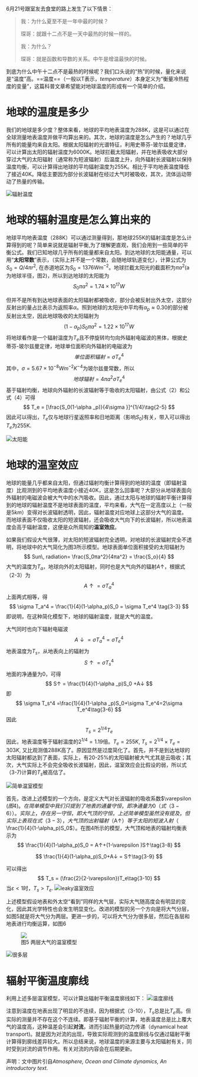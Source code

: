 6月21号跟室友去食堂的路上发生了以下情景：

> 我：为什么夏至不是一年中最的时候？
>
> 琛哥：就跟十二点不是一天中最热的时候一样的。
>
> 我：为什么？
>
> 琛哥：就是函数和导数的关系。中午是增温最快的时候。



到底为什么中午十二点不是最热的时候呢？我们口头说的“热”的时候，量化来说是“温度”高。==温度==（一般以T表示，*temperature*）本身定义为“衡量冷热程度的变量”，这篇科普文章希望能对地球温度的形成有一个简单的介绍。

# 地球的温度是多少

我们的地球是多少度？整体来看，地球的平均地表温度为288K，这是可以通过在全球测量地表温度并做平均算出来的。其次，地球的温度是怎么产生的？地球几乎所有的能量均来自太阳。根据太阳辐射的光谱特征，利用史蒂芬-玻尔兹曼定律，可以计算出太阳的辐射温度为6000K。地球拦截太阳辐射，并在地表吸收大部分穿过大气的太阳辐射（通常称为短波辐射）后温度上升，向外辐射长波辐射以保持温度均衡，可以计算得出地球的平均辐射温度为255K。相比于平均地表温度降低了接近40K。降低主要因为部分长波辐射在经过大气时被吸收，其次，流体运动带动了热量的传输。

![辐射温度](https://user-images.githubusercontent.com/38953710/124297709-edb70b80-db8d-11eb-9414-291153a57a2b.jpg)
# 地球的辐射温度是怎么算出来的

地球平均地表温度（288K）可以通过测量得到，那地球255K的辐射温度是怎么计算得到的呢？简单来说就是辐射平衡,为了理解更直观，我们会用到一些简单的平衡公式。我们已知地球几乎所有的能量都来自太阳。到达地球的太阳能通量，可以用“**太阳常数**”表示，（实际上并不是一个常数，会随地球轨道变化），计算公式为${S}_0 = Q/4πr^2$, 在赤道地区为${S}_0 = 1376Wm^{-2}$。地球拦截太阳光的截面积为$πa^2$(a为地球半径，图2)，所以到达地球的太阳能为
$$
\begin{equation}
S_0πa^2 = 1.74\times10^{17}W \tag{2-1}
\end{equation}
$$

但并不是所有到达地球表面的太阳辐射都被吸收，部分会被反射出外太空，这部分反射出的量占比表示为返照率$α$。照到地球的太阳光中平均有$α_p≈0.30$的部分被反射出太空，因此地球吸收的太阳辐射为
$$
(1-α_p)S_0πa^2 = 1.22\times10^{17}W\tag{2-2}
$$
将地球看作是一个辐射温度为$T_e$且不停旋转均匀向外辐射电磁波的黑体，根据史蒂芬-玻尔兹曼定律，地球单位面积向外辐射的电磁波为
$$
单位面积辐射 = \sigma T_e^4\tag{2-3}
$$
其中，$\sigma=5.67\times10^{-8}Wm^{-2}K^{-4}$为玻尔兹曼常数，所以
$$
地球辐射=4πa^2\sigma T_e^4\tag{2-4}
$$
基于辐射均衡，地球向外辐射的长波辐射等于吸收的太阳辐射，由公式（2）和公式（4）可得
$$
T_e = [\frac{S_0(1-\alpha _p)}{4\sigma }]^{1/4}\tag{2-5}
$$
因此可以得出，$T_e$仅与地球行星返照率和日地距离（影响$S_0$)有关，带入可以得出$T_e$为255K.




![太阳能](https://user-images.githubusercontent.com/38953710/124297788-07585300-db8e-11eb-986f-ff2319dab295.jpg)

# 地球的温室效应

地球的能量几乎都来自太阳，但通过辐射均衡计算得到的地球的温度（即辐射温度）比观测到的平均地表温度小接近40K，这是怎么回事呢？大部分从地球表面向外辐射的电磁波会被大气中的水汽吸收。因此，通过太阳与地球的辐射平衡计算得到的地球的辐射温度不是地球表面的温度，平均来看，大气在一定高度以上（一般是$5km$）变得对长波辐射透明，因此，辐射温度对应地球上这部分大气的温度。而地球表面不仅吸收太阳的短波辐射，还会吸收大气向下的长波辐射，所以地表温度会高于辐射温度，这便是众所周知的**温室效应**。

如果我们假设大气很薄，对太阳的短波辐射完全透明，对地球的长波辐射完全不透明，将地球中的大气简化为图3所示模型。地球表面单位面积接受的太阳辐射为
$$
Sun\, radiation= \frac{S_0πa^2}{4πa^2} = \frac{S_o}{4}
$$
大气的温度为$T_a$，地球向外的太阳辐射，同时也是大气向外的辐射$A↑$，根据式（2-3）为
$$
A↑ = \sigma T_a^4\tag{3-2}
$$
上面两式相等，得
$$
\sigma T_a^4 = \frac{1}{4}(1-\alpha_p)S_0 = \sigma T_e^4 \tag{3-3}
$$
即说明，在这种简化模型下，地球的辐射温度，就是大气的温度。

大气同时也向下辐射电磁波
$$
A↓ = \sigma T_a^4 = \sigma T_e^4\tag{3-4}
$$
地表温度为$T_s$，从地表向上的辐射为
$$
S↑ =\sigma T_s^4\tag{3-5}
$$
地面的净通量为0，可得
$$
S↑ = \frac{1}{4}(1-\alpha _p)S_0 +A↓
$$
即
$$
\sigma T_s^4 =\frac{1}{4}(1-\alpha _p)S_0+\sigma T_e^4=2\sigma T_e^4\tag{3-6}
$$
因此
$$
T_s = 2^{1/4}T_e\tag{3-7}
$$
因此，地表温度等于辐射温度的$2^{1/4} = 1.19$倍。$T_e = 255K$, $T_s = 2^{1/4}\times T_e = 303K$, 又比观测值288K高了。原因显然是过度简化了。首先，并不是到达地球的太阳辐射都达到了表面，实际上，有20-25%的太阳辐射被大气尤其是云吸收；其次，大气实际上不会完全吸收长波辐射，因此，温室效应会比假设的弱，所以式（3-7)计算的$T_s$被高估了。

![简单温室模型](https://user-images.githubusercontent.com/38953710/124297854-1ccd7d00-db8e-11eb-8366-2e56693a4db3.jpg)

首先，改进上述模型的一个方向，是定义大气对长波辐射的吸收系数$\varepsilon $(图4)。在简单模型中我们只提到了地表的通量守恒，即净通量为0（式（3-6））。实际上，存在另一守恒，即大气顶的守恒，上述简单模型虽然没有提及，但实际上表现在式（3-3），大气顶的出射辐射（$A↑$）等于太阳的短波入射（$ \frac{1}{4}(1-\alpha_p)S_0$）。在图4所示的模型，大气顶和地表的辐射均衡表示为
$$
\frac{1}{4}(1-\alpha_p)S_0 = A↑+(1-\varepsilon )S↑\tag{3-8}
$$

$$
\frac{1}{4}(1-\alpha_p)S_0+A↓ = S↑\tag{3-9}
$$

可以得出
$$
T_s = (\frac{2}{2-\varepsilon})T_e\tag{3-10}
$$
当$\varepsilon<1$时，$T_s>T_e$.
![leaky温室效应](https://user-images.githubusercontent.com/38953710/124297991-51d9cf80-db8e-11eb-8611-f75d7d844708.jpg)

上述模型假设地表和外太空“看到”同样的大气层，实际大气随高度会有明显的变化，因此其光学特性也会发生明显变化。改进的模型的另一个方向是将大气分层，如图5就是将大气分为两层。更进一步的，可以将大气分为很多层，然后在各层和地表进行均衡运算，如图6

<figure>
  <img src="C:\Users\QuanLiu\Desktop\公众号\分两层.jpg">
  <figcaption>图5 两层大气的温室模型</figcaption>
</figure>

![很多层](https://user-images.githubusercontent.com/38953710/124298017-5acaa100-db8e-11eb-830d-69ea0bd6db12.jpg)

# 辐射平衡温度廓线

利用上述多层温室模型，可以计算出辐射平衡温度廓线如下：
![温度廓线](https://user-images.githubusercontent.com/38953710/124298057-65853600-db8e-11eb-9b8a-50a2ca5e0735.jpg)


注意到温度在地表出现了明显的不连续，因为根据式（3-10），$T_s$总是比$T_e$高。但实际的测量并不存在这个不连续。即基于辐射平衡的计算，地表温度总是比上覆大气的温度高，这种温差会引起**对流**，进而引起热量的动力传递（dynamical heat transport)。就是因为对流的出现，导致实际观测到的温度廓线与仅通过辐射平衡计算得到廓线差异较大。所以总结来说，地球温度的来源主要与太阳辐射有关，同时受到对流的调节作用。有关对流的内容会在后期更新。



声明：文中图片引自*Atmosphere, Ocean and Climate dynamics, An introductory text.*
